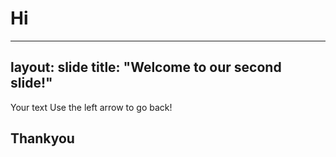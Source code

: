 # Hi
---
layout: slide
title: "Welcome to our second slide!"
---
Your text
Use the left arrow to go back!
## Thankyou
